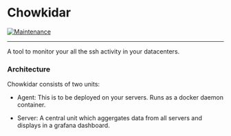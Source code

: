 # Chowkidar 
[![Maintenance](https://img.shields.io/badge/Maintained%3F-yes-green.svg)](https://GitHub.com/Naereen/StrapDown.js/graphs/commit-activity)

---

A tool to monitor your all the ssh activity in your datacenters. 

### Architecture

Chowkidar consists of two units:

- Agent: This is to be deployed on your servers. Runs as a docker daemon container. 

- Server: A central unit which aggergates data from all servers and displays in a grafana dashboard. 

